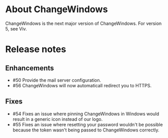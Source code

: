 # About ChangeWindows

ChangeWindows is the next major version of ChangeWindows. For version 5, see Viv.

# Release notes
## Enhancements
- #50 Provide the mail server configuration.
- #56 ChangeWindows will now automaticall redirect you to HTTPS.

## Fixes
- #54 Fixes an issue where pinning ChangeWindows in Windows would result in a generic icon instead of our logo.
- #55 Fixes an issue where resetting your password wouldn't be possible because the token wasn't being passed to ChangeWindows correctly.